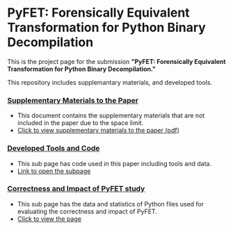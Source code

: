 # PyFET: Forensically Equivalent Transformation for Python Binary Decompilation

This is the project page for the submission **"PyFET: Forensically Equivalent Transformation for Python Binary Decompilation."** 

This repository includes supplemantary materials, and developed tools.

### [Supplementary Materials to the Paper](https://github.com/pyfet-pyc/src/blob/main/appx.pdf)
- This document contains the supplementary materials that are not included in the paper due to the space limit.
- [Click to view supplementary materials to the paper (pdf)](https://github.com/pyfet-pyc/src/blob/main/appx.pdf)


### [Developed Tools and Code](https://github.com/pyfet-pyc/src/tree/main/Source_code_tools_used)
- This sub page has code used in this paper including tools and data.
- [Link to open the subpage](https://github.com/pyfet-pyc/src/tree/main/Source_code_tools_used)

### [Correctness and Impact of PyFET study](https://github.com/pyfet-pyc/src/tree/main/Correctness_and_Impact_PyFET)
- This sub page has the data and statistics of Python files used for evaluating the correctness and impact of PyFET.
- [Click to view the page](https://github.com/pyfet-pyc/src/tree/main/Correctness_and_Impact_PyFET)
